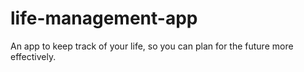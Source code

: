 # life-management-app
An app to keep track of your life, so you can plan for the future more effectively.
